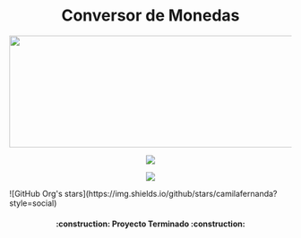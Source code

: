 <h1 align="center">Conversor de Monedas</h1>

<img src="https://play-lh.googleusercontent.com/-SjvIIPNHzd5Vgrw9HGe5dRX0Tta9DmKrlUhJOs0ZUpB9UdF1_hUBZ3l8AESRAdWdw" width="1000px" height="200">

<p align="center">
   <img src="https://img.shields.io/github/issues/MattiasFigueroa/Conversor?color=red&style=for-the-badge">
 </p>
<p align="center">
   <img src="https://img.shields.io/badge/Estado-Finalizado-brightgreen?style=for-the-badge&logo=appveyor">
 </p>
 ![GitHub Org's stars](https://img.shields.io/github/stars/camilafernanda?style=social)
 <h4 align="center">
:construction: Proyecto Terminado :construction:
</h4>
 
